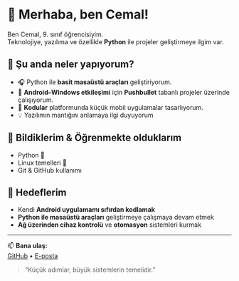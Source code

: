 # 👋 Merhaba, ben Cemal!

Ben Cemal, 9. sınıf öğrencisiyim.  
Teknolojiye, yazılıma ve özellikle **Python** ile projeler geliştirmeye ilgim var.  

## 🚀 Şu anda neler yapıyorum?
- 🎧 Python ile **basit masaüstü araçları** geliştiriyorum.  
- 📱 **Android–Windows etkileşimi** için **Pushbullet** tabanlı projeler üzerinde çalışıyorum.
- 🧩 **Kodular** platformunda küçük mobil uygulamalar tasarlıyorum. 
- 💡 Yazılımın mantığını anlamaya ilgi duyuyorum  

## 🧠 Bildiklerim & Öğrenmekte olduklarım
- Python 🐍   
- Linux temelleri 🧰  
- Git & GitHub kullanımı   

## 🎯 Hedeflerim
- Kendi **Android uygulamamı sıfırdan kodlamak**  
- **Python ile masaüstü araçları** geliştirmeye çalışmaya devam etmek 
- **Ağ üzerinden cihaz kontrolü** ve **otomasyon** sistemleri kurmak  

---

📫 **Bana ulaş:**  
[GitHub](https://github.com/cemal201138) • [E-posta](mailto:evlicemal38@gmail.com)

> “Küçük adımlar, büyük sistemlerin temelidir.”

